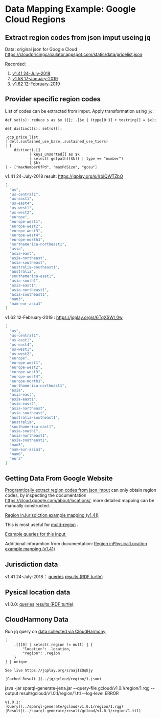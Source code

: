 # Data Mapping Example: Google Cloud Regions
## Extract region codes from json imput useing jq
Data: original json for Google Cloud
https://cloudpricingcalculator.appspot.com/static/data/pricelist.json

Recorded:
1. [v1.41 24-July-2018](../data/gcloud/v1.41.json)
2. [v1.58 17-January-2019](../data/gcloud/v1.58.json)
3. [v1.62 12-February-2019](../data/gcloud/v1.62.json)

## Provider specific region codes
List of codes can be extracted from imput.
Apply transformation using `jq`:
```
def set(s): reduce s as $x ({}; .[$x | (type[0:1] + tostring)] = $x);

def distinct(s): set(s)[];

.gcp_price_list
| del(.sustained_use_base,.sustained_use_tiers)
| [ 
    distinct(.[]
           | keys_unsorted[] as $k
           | select( getpath([$k]) | type == "number")
           | $k)
] - ["maxNumberOfPd", "maxPdSize", "gceu"]
```
v1.41 24-July-2018 result: https://jqplay.org/s/IrbiQWTZbQ
```json
[
  "us",
  "us-central1",
  "us-east1",
  "us-east4",
  "us-west1",
  "us-west2",
  "europe",
  "europe-west1",
  "europe-west2",
  "europe-west3",
  "europe-west4",
  "europe-north1",
  "northamerica-northeast1",
  "asia",
  "asia-east",
  "asia-northeast",
  "asia-southeast",
  "australia-southeast1",
  "australia",
  "southamerica-east1",
  "asia-south1",
  "asia-east1",
  "asia-northeast1",
  "asia-southeast1",
  "nam3",
  "nam-eur-asia1"
]
```

v1.62 12-February-2019 : https://jqplay.org/s/6TqXSWl_0w
```json
[
  "us",
  "us-central1",
  "us-east1",
  "us-east4",
  "us-west1",
  "us-west2",
  "europe",
  "europe-west1",
  "europe-west2",
  "europe-west3",
  "europe-west4",
  "europe-north1",
  "northamerica-northeast1",
  "asia",
  "asia-east",
  "asia-east1",
  "asia-east2",
  "asia-northeast",
  "asia-southeast",
  "australia-southeast1",
  "australia",
  "southamerica-east1",
  "asia-south1",
  "asia-northeast1",
  "asia-southeast1",
  "nam3",
  "nam-eur-asia1",
  "nam6",
  "eur3"
]
```

## Getting Data From Google Website
[Programtically extract region codes from json imput](#extract-region-codes-from-json-imput-useing-jq)
can only obtain region codes,
by inspecting the documentation https://cloud.google.com/about/locations/,
more detailed mapping can be manually constructed.

[Region inJurisdiction example mapping (v1.41)](../jq/gcloud/v1.41/region_inJurisdiction.json)

This is most useful for 
[multi-region](https://cloud.google.com/spanner/docs/instances#available-configurations-multi-region) .

[Example queries for this input.](region_jq.md#SPARQL-Generate)

Additional inforamtion from documentation:
[Region inPhysicalLocation example mapping (v1.41)](../jq/gcloud/v1.41/region.json)

## Jurisdiction data
v1.41 24-July-2018：
[queries](../sparql-generate/gcloud/v1.0.0/region_inJurisdiction.rqg)
[results (RDF turtle)](../sparql-generate/result/gcloud/v1.0.0/region_inJurisdiction.ttl)

## Pysical location data
v1.0.0:
[queries](../sparql-generate/gcloud/v1.0.0/region_geonames.rqg)
[results (RDF turtle)](../sparql-generate/result/gcloud/v1.0.0/region_geonames.ttl)

## CloudHarmony Data
Run jq query on [data collected via CloudHarmony](../cloudharmony/gcloud/README.md#collect-data)
```
[
    .[][0] | select(.region != null) | {
        "location": .location,
        "region": .region
    }
] | unique

See live https://jqplay.org/s/aajIEQqBjy

[Cached Result.](../jq/gcloud/region/1.json)

```
java -jar sparql-generate-jena.jar --query-file gcloud/v1.0.1/region/1.rqg --output result/gcloud/v1.0.1/region/1.ttl --log-level ERROR
```
v1.0.1:
[Query](../sparql-generate/gcloud/v1.0.1/region/1.rqg)
[Result](../sparql-generate/result/gcloud/v1.0.1/region/1.ttl)
